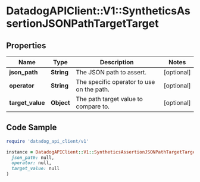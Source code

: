 # DatadogAPIClient::V1::SyntheticsAssertionJSONPathTargetTarget

## Properties

| Name | Type | Description | Notes |
| ---- | ---- | ----------- | ----- |
| **json_path** | **String** | The JSON path to assert. | [optional] |
| **operator** | **String** | The specific operator to use on the path. | [optional] |
| **target_value** | **Object** | The path target value to compare to. | [optional] |

## Code Sample

```ruby
require 'datadog_api_client/v1'

instance = DatadogAPIClient::V1::SyntheticsAssertionJSONPathTargetTarget.new(
  json_path: null,
  operator: null,
  target_value: null
)
```

